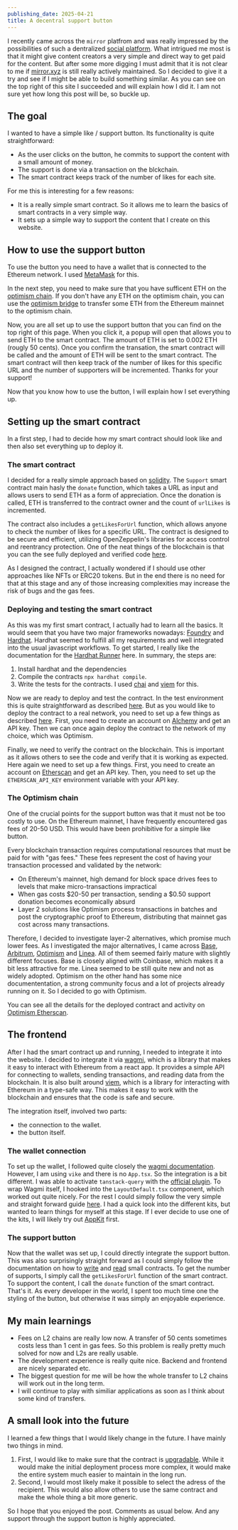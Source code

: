 ```yaml
---
publishing_date: 2025-04-21
title: A decentral support button
---
```


I recently came across the `mirror` platfrom and was really impressed by the possibilities of such a dentralized [social platform](4). What intrigued me most is that it might give content creators a very simple and direct way to get paid for the content. But after some more digging I must admit that it is not clear to me if [mirror.xyz](https://mirror.xyz/) is still really actively maintained. So I decided to give it a try and see if I might be able to build something similar. As you can see on the top right of this site I succeeded and will explain how I did it. I am not sure yet how long this post will be, so buckle up.

## The goal

I wanted to have a simple like / support button. Its functionality is quite straightforward:

- As the user clicks on the button, he commits to support the content with a small amount of money.
- The support is done via a transaction on the blckchain.
- The smart contract keeps track of the number of likes for each site.

For me this is interesting for a few reasons:

- It is a really simple smart contract. So it allows me to learn the basics of smart contracts in a very simple way.
- It sets up a simple way to support the content that I create on this website.

## How to use the support button

To use the button you need to have a wallet that is connected to the Ethereum network. I used [MetaMask](https://metamask.io/) for this.

In the next step, you need to make sure that you have sufficent ETH on the [optimism chain](https://www.optimism.io). If you don't have any ETH on the optimism chain, you can use the [optimism bridge](https://app.optimism.io/bridge) to transfer some ETH from the Ethereum mainnet to the optimism chain.

Now, you are all set up to use the support button that you can find on the top right of this page. When you click it, a popup will open that allows you to send ETH to the smart contract. The amount of ETH is set to 0.002 ETH (rougly 50 cents). Once you confirm the transation, the smart contract will be called and the amount of ETH will be sent to the smart contract. The smart contract will then keep track of the number of likes for this specific URL and the number of supporters will be incremented. Thanks for your support!

Now that you know how to use the button, I will explain how I set everything up.

## Setting up the smart contract

In a first step, I had to decide how my smart contract should look like and then also set everything up to deploy it.

### The smart contract

I decided for a really simple approach based on [solidity](https://soliditylang.org/). The `Support` smart contract main hasly the `donate` function, which takes a URL as input and allows users to send ETH as a form of appreciation. Once the donation is called, ETH is transferred to the contract owner and the count of `urlLikes` is incremented.

The contract also includes a `getLikesForUrl` function, which allows anyone to check the number of likes for a specific URL. The contract is designed to be secure and efficient, utilizing OpenZeppelin's libraries for access control and reentrancy protection. One of the neat things of the blockchain is that you can the see fully deployed and verified code [here](https://optimistic.etherscan.io/address/0x314b07fbd33a7343479e99e6682d5ee1da7f17c1#code#F1#L1).

As I designed the contract, I actually wondered if I should use other approaches like NFTs or ERC20 tokens. But in the end there is no need for that at this stage and any of those increasing complexities may increase the risk of bugs and the gas fees.

### Deploying and testing the smart contract

As this was my first smart contract, I actually had to learn all the basics. It would seem that you have two major frameworks nowadays: [Foundry](https://book.getfoundry.sh/) and [Hardhat](https://hardhat.org/). Hardhat seemed to fulfill all my requirements and well integrated into the usual javascript workflows. To get started, I really like the documentation for the [Hardhat Runner](https://hardhat.org/hardhat-runner/docs/guides/compile-contracts) here. In summary, the steps are:

1. Install hardhat and the dependencies
2. Compile the contracts `npx hardhat compile`.
3. Write the tests for the contracts. I used [chai](https://www.chaijs.com/) and [viem](https://hardhat.org/hardhat-runner/docs/advanced/using-viem) for this.

Now we are ready to deploy and test the contract. In the test environment this is quite straightforward as described [here](https://hardhat.org/hardhat-runner/docs/guides/deploying). But as you would like to deploy the contract to a real network, you need to set up a few things as described [here](https://hardhat.org/hardhat-runner/docs/guides/verifying). First, you need to create an account on [Alchemy](https://www.alchemy.com/) and get an API key. Then we can once again deploy the contract to the network of my choice, which was Optimism.

Finally, we need to verify the contract on the blockchain. This is important as it allows others to see the code and verify that it is working as expected. Here again we need to set up a few things. First, you need to create an account on [Etherscan](https://etherscan.io/) and get an API key. Then, you need to set up the `ETHERSCAN_API_KEY` environment variable with your API key.

### The Optimism chain

One of the crucial points for the support button was that it must not be too costly to use. On the Ethereum mainnet, I have frequently encountered gas fees of 20-50 USD. This would have been prohibitive for a simple like button.

Every blockchain transaction requires computational resources that must be paid for with "gas fees." These fees represent the cost of having your transaction processed and validated by the network:

- On Ethereum's mainnet, high demand for block space drives fees to levels that make micro-transactions impractical
- When gas costs $20-50 per transaction, sending a $0.50 support donation becomes economically absurd
- Layer 2 solutions like Optimism process transactions in batches and post the cryptographic proof to Ethereum, distributing that mainnet gas cost across many transactions.

Therefore, I decided to investigate layer-2 alternatives, which promise much lower fees. As I investigated the major alternatives, I came across [Base](https://www.base.org/), [Arbitrum](https://arbitrum.io/), [Optimism](https://www.optimism.io/) and [Linea](https://linea.build/). All of them seemed fairly mature with slightly different focuses. Base is closely aligned with Coinbase, which makes it a bit less attractive for me. Linea seemed to be still quite new and not as widely adopted. Optimism on the other hand has some nice documententation, a strong community focus and a lot of projects already running on it. So I decided to go with Optimism.

You can see all the details for the deployed contract and activity on [Optimism Etherscan](https://optimistic.etherscan.io/address/0x314b07fbd33a7343479e99e6682d5ee1da7f17c1).

## The frontend

After I had the smart contract up and running, I needed to integrate it into the website. I decided to integrate it via [wagmi](https://wagmi.sh/), which is a library that makes it easy to interact with Ethereum from a react app. It provides a simple API for connecting to wallets, sending transactions, and reading data from the blockchain. It is also built around [viem](https://viem.sh/), which is a library for interacting with Ethereum in a type-safe way. This makes it easy to work with the blockchain and ensures that the code is safe and secure.

The integration itself, involved two parts:

- the connection to the wallet.
- the button itself.

### The wallet connection

To set up the wallet, I followed quite closely the [wagmi documentation](https://wagmi.sh/react/getting-started). However, I am using `vike` and there is no `App.tsx`. So the integration is a bit different. I was able to activate `tanstack-query` with the [official plugin](https://vike.dev/tanstack-query). To wrap Wagmi itself, I hooked into the `LayoutDefault.tsx` component, which worked out quite nicely. For the rest I could simply follow the very simple and straight forward guide [here](https://wagmi.sh/react/guides/connect-wallet). I had a quick look into the different kits, but wanted to learn things for myself at this stage. If I ever decide to use one of the kits, I will likely try out [AppKit](https://appkit.dev/) first.

### The support button

Now that the wallet was set up, I could directly integrate the support button. This was also surprisingly straight forward as I could simply follow the documentation on how to [write](https://wagmi.sh/react/guides/write-to-contract) and [read](https://wagmi.sh/react/guides/read-from-contract) small contracts. To get the number of supports, I simply call the `getLikesForUrl` function of the smart contract. To support the content, I call the `donate` function of the smart contract. That's it. As every developer in the world, I spent too much time one the styling of the button, but otherwise it was simply an enjoyable experience.

## My main learnings

- Fees on L2 chains are really low now. A transfer of 50 cents sometimes costs less than 1 cent in gas fees. So this problem is really pretty much solved for now and L2s are really usable.
- The development experience is really quite nice. Backend and frontend are nicely separated etc.
- The biggest question for me will be how the whole transfer to L2 chains will work out in the long term.
- I will continue to play with similiar applications as soon as I think about some kind of transfers.

## A small look into the future

I learned a few things that I would likely change in the future. I have mainly two things in mind.

1. First, I would like to make sure that the contract is [upgradable](https://docs.openzeppelin.com/upgrades-plugins/writing-upgradeable). While it would make the initial deployment process more complex, it would make the entire system much easier to maintain in the long run.
2. Second, I would most likely make it possible to select the adress of the recipient. This would also allow others to use the same contract and make the whole thing a bit more generic.

So I hope that you enjoyed the post. Comments as usual below. And any support through the support button is highly appreciated.
